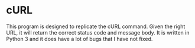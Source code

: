 # cURL
This program is designed to replicate the cURL command. Given the right URL, it will return the correct status code and message body. It is written in Python 3 and it does have a lot of bugs that I have not fixed.
